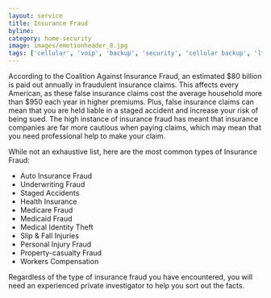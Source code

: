 ```yaml
---
layout: service
title: Insurance Fraud
byline: 
category: home-security
image: images/emotionheader_8.jpg
tags: ['cellular', 'voip', 'backup', 'security', 'cellular backup', 'lte']
---
```


According to the Coalition Against Insurance Fraud, an estimated $80 billion is paid out annually in fraudulent insurance claims. This affects every American, as these false insurance claims cost the average household more than $950 each year in higher premiums. Plus, false insurance claims can mean that you are held liable in a staged accident and increase your risk of being sued. The high instance of insurance fraud has meant that insurance companies are far more cautious when paying claims, which may mean that you need professional help to make your claim.

While not an exhaustive list, here are the most common types of Insurance Fraud:

* Auto Insurance Fraud
* Underwriting Fraud
* Staged Accidents
* Health Insurance
* Medicare Fraud
* Medicaid Fraud
* Medical Identity Theft
* Slip & Fall Injuries
* Personal Injury Fraud
* Property-casualty Fraud
* Workers Compensation


Regardless of the type of insurance fraud you have encountered, you will need an experienced private investigator to help you sort out the facts.
